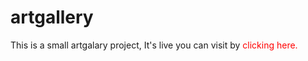 # artgallery
This is a small artgalary project, It's live you can visit by <a style="color:red" herf="https://master--dreamy-swartz-425b04.netlify.app/">clicking here.</a>
